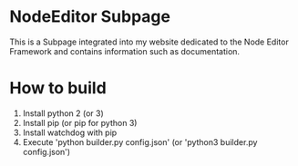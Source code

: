 # NodeEditor Subpage
This is a Subpage integrated into my website dedicated to the Node Editor Framework and contains information such as documentation.

How to build
============

1. Install python 2 (or 3)
2. Install pip (or pip for python 3)
3. Install watchdog with pip
4. Execute 'python builder.py config.json' (or 'python3 builder.py config.json')
